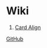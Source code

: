 # Wiki

1. [Card Align](https://wiki.fuso.ml/card/index.html)

[GitHub](https://github.com/elFusooo/Wiki)
